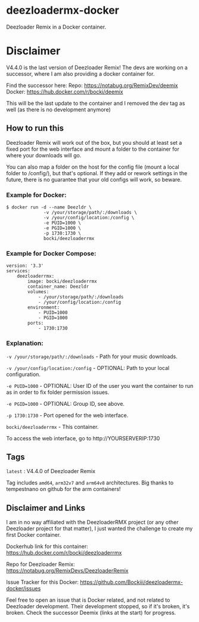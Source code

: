 # deezloadermx-docker

Deezloader Remix in a Docker container.

# Disclaimer

V4.4.0 is the last version of Deezloader Remix! The devs are working on a successor, where I am also providing a docker container for.

Find the successor here: 
    Repo: https://notabug.org/RemixDev/deemix
    Docker: https://hub.docker.com/r/bocki/deemix

This will be the last update to the container and I removed the dev tag as well (as there is no development anymore)

## How to run this

Deezloader Remix will work out of the box, but you should at least set a fixed port for the web interface and mount a folder to the container for where your downloads will go.

You can also map a folder on the host for the config file (mount a local folder to /config/), but that's optional. If they add or rework settings in the future, there is no guarantee that your old configs will work, so beware.

### Example for Docker:
```
$ docker run -d --name Deezldr \
              -v /your/storage/path/:/downloads \
              -v /your/config/location:/config \
              -e PUID=1000 \
              -e PGID=1000 \
              -p 1730:1730 \
              bocki/deezloaderrmx
```

### Example for Docker Compose:
```
version: '3.3'
services:
    deezloaderrmx:
	    image: bocki/deezloaderrmx
        container_name: Deezldr
        volumes:
            - /your/storage/path/:/downloads
            - /your/config/location:/config
        environment:
            - PUID=1000
            - PGID=1000
        ports:
            - 1730:1730
```

### Explanation:

`-v /your/storage/path/:/downloads`     - Path for your music downloads.

`-v /your/config/location:/config`      - OPTIONAL: Path to your local configuration.

`-e PUID=1000`                          - OPTIONAL: User ID of the user you want the container to run as in order to fix folder permission issues.

`-e PGID=1000`                          - OPTIONAL: Group ID, see above.

`-p 1730:1730`                          - Port opened for the web interface.

`bocki/deezloaderrmx`                   - This container.

To access the web interface, go to http://YOURSERVERIP:1730 

## Tags

`latest`                : V4.4.0 of Deezloader Remix

Tag includes `amd64`, `arm32v7` and `arm64v8` architectures. Big thanks to tempestnano on github for the arm containers!

## Disclaimer and Links

I am in no way affiliated with the DeezloaderRMX project (or any other Deezloader project for that matter), I just wanted the challenge to create my first Docker container.

Dockerhub link for this container: https://hub.docker.com/r/bocki/deezloaderrmx

Repo for Deezloader Remix: https://notabug.org/RemixDevs/DeezloaderRemix

Issue Tracker for this Docker: https://github.com/Bockiii/deezloadermx-docker/issues


Feel free to open an issue that is Docker related, and not related to Deezloader development. Their development stopped, so if it's broken, it's broken. Check the successor Deemix (links at the start) for progress.
